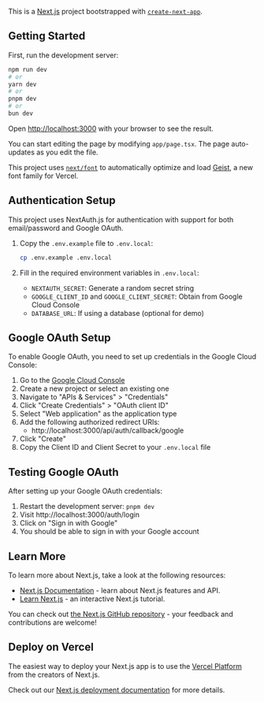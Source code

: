 This is a [Next.js](https://nextjs.org) project bootstrapped with [`create-next-app`](https://nextjs.org/docs/app/api-reference/cli/create-next-app).

## Getting Started

First, run the development server:

```bash
npm run dev
# or
yarn dev
# or
pnpm dev
# or
bun dev
```

Open [http://localhost:3000](http://localhost:3000) with your browser to see the result.

You can start editing the page by modifying `app/page.tsx`. The page auto-updates as you edit the file.

This project uses [`next/font`](https://nextjs.org/docs/app/building-your-application/optimizing/fonts) to automatically optimize and load [Geist](https://vercel.com/font), a new font family for Vercel.

## Authentication Setup

This project uses NextAuth.js for authentication with support for both email/password and Google OAuth.

1. Copy the `.env.example` file to `.env.local`:
   ```bash
   cp .env.example .env.local
   ```

2. Fill in the required environment variables in `.env.local`:
   - `NEXTAUTH_SECRET`: Generate a random secret string
   - `GOOGLE_CLIENT_ID` and `GOOGLE_CLIENT_SECRET`: Obtain from Google Cloud Console
   - `DATABASE_URL`: If using a database (optional for demo)

## Google OAuth Setup

To enable Google OAuth, you need to set up credentials in the Google Cloud Console:

1. Go to the [Google Cloud Console](https://console.cloud.google.com/)
2. Create a new project or select an existing one
3. Navigate to "APIs & Services" > "Credentials"
4. Click "Create Credentials" > "OAuth client ID"
5. Select "Web application" as the application type
6. Add the following authorized redirect URIs:
   - http://localhost:3000/api/auth/callback/google
7. Click "Create"
8. Copy the Client ID and Client Secret to your `.env.local` file

## Testing Google OAuth

After setting up your Google OAuth credentials:

1. Restart the development server: `pnpm dev`
2. Visit http://localhost:3000/auth/login
3. Click on "Sign in with Google"
4. You should be able to sign in with your Google account

## Learn More

To learn more about Next.js, take a look at the following resources:

- [Next.js Documentation](https://nextjs.org/docs) - learn about Next.js features and API.
- [Learn Next.js](https://nextjs.org/learn) - an interactive Next.js tutorial.

You can check out [the Next.js GitHub repository](https://github.com/vercel/next.js) - your feedback and contributions are welcome!

## Deploy on Vercel

The easiest way to deploy your Next.js app is to use the [Vercel Platform](https://vercel.com/new?utm_medium=default-template&filter=next.js&utm_source=create-next-app&utm_campaign=create-next-app-readme) from the creators of Next.js.

Check out our [Next.js deployment documentation](https://nextjs.org/docs/app/building-your-application/deploying) for more details.